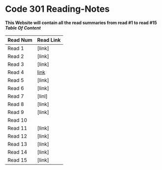 # Code 301 Reading-Notes
**This Website will contain all the read summaries from read #1 to read #15**
***Table Of Content***

Read Num | Read Link
---------|----------
Read 1   | [link]
Read 2   | [link]
Read 3   | [link]
Read 4   | [link](https://sarahmalash.github.io/reading-notes1/read4)
Read 5   | [link]
Read 6   | [link]
Read 7   | [linl]
Read 8   | [link]
Read 9   | [link]
Read 10  |
Read 11  |[link]
Read 12  |[link]
Read 13  |[link]
Read 14  |[link]
Read 15  |[link]
